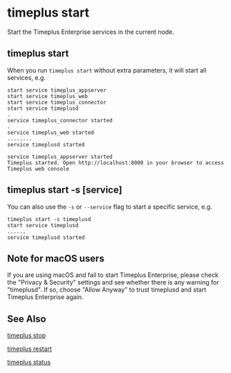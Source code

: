 # timeplus start
Start the Timeplus Enterprise services in the current node.

## timeplus start
When you run `timeplus start` without extra parameters, it will start all services, e.g.
```
start service timeplus_appserver
start service timeplus_web
start service timeplus_connector
start service timeplusd
.
service timeplus_connector started
.
service timeplus_web started
........
service timeplusd started

service timeplus_appserver started
Timeplus started. Open http://localhost:8000 in your browser to access Timeplus web console
```

## timeplus start -s [service]
You can also use the `-s` or `--service` flag to start a specific service, e.g.
```
timeplus start -s timeplusd
start service timeplusd
......
service timeplusd started
```

## Note for macOS users
If you are using macOS and fail to start Timeplus Enterprise, please check the "Privacy & Security" settings and see whether there is any warning for "timeplusd". If so, choose "Allow Anyway" to trust timeplusd and start Timeplus Enterprise again.

## See Also
[timeplus stop](/cli-stop)

[timeplus restart](/cli-restart)

[timeplus status](/cli-status)
